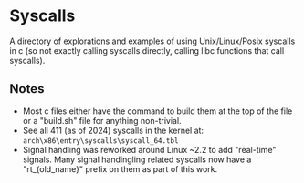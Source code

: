 # Syscalls 
A directory of explorations and examples of using Unix/Linux/Posix syscalls in c (so 
not exactly calling syscalls directly, calling libc functions that call syscalls).

## Notes
 * Most c files either have the command to build them at the top of the file or a 
 "build.sh" file for anything non-trivial.
 * See all 411 (as of 2024) syscalls in the kernel at: `arch\x86\entry\syscalls\syscall_64.tbl`
 * Signal handling was reworked around Linux ~2.2 to add "real-time" signals. Many
 signal handingling related syscalls now have a "rt_{old_name}" prefix on them as
 part of this work.

